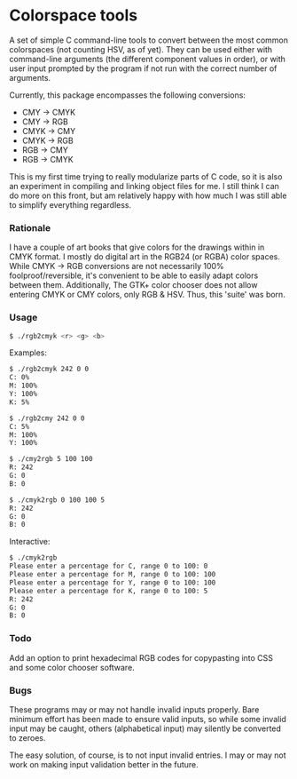 # Colorspace tools
A set of simple C command-line tools to convert between the most common
colorspaces (not counting HSV, as of yet). They can be used either with
command-line arguments (the different component values in order), or
with user input prompted by the program if not run with the correct
number of arguments.

Currently, this package encompasses the following conversions:
* CMY → CMYK
* CMY → RGB
* CMYK → CMY
* CMYK → RGB
* RGB → CMY
* RGB → CMYK

This is my first time trying to really modularize parts of C code, so it is
also an experiment in compiling and linking object files for me. I still think
I can do more on this front, but am relatively happy with how much I was still
able to simplify everything regardless.

### Rationale
I have a couple of art books that give colors for the drawings within in CMYK
format. I mostly do digital art in the RGB24 (or RGBA) color spaces. While
CMYK -> RGB conversions are not necessarily 100% foolproof/reversible, it's
convenient to be able to easily adapt colors between them. Additionally, The
GTK+ color chooser does not allow entering CMYK or CMY colors, only RGB & HSV.
Thus, this 'suite' was born.

### Usage
```bash
$ ./rgb2cmyk <r> <g> <b>
```
Examples:
```bash
$ ./rgb2cmyk 242 0 0
C: 0%
M: 100%
Y: 100%
K: 5%
```
```bash
$ ./rgb2cmy 242 0 0
C: 5%
M: 100%
Y: 100%
```
```bash
$ ./cmy2rgb 5 100 100
R: 242
G: 0
B: 0
```
```bash
$ ./cmyk2rgb 0 100 100 5
R: 242
G: 0
B: 0
```
Interactive:
```bash
$ ./cmyk2rgb
Please enter a percentage for C, range 0 to 100: 0
Please enter a percentage for M, range 0 to 100: 100
Please enter a percentage for Y, range 0 to 100: 100
Please enter a percentage for K, range 0 to 100: 5
R: 242
G: 0
B: 0
```
### Todo
Add an option to print hexadecimal RGB codes for copypasting into CSS and some
color chooser software.

### Bugs
These programs may or may not handle invalid inputs properly. Bare minimum
effort has been made to ensure valid inputs, so while some invalid input may
be caught, others (alphabetical input) may silently be converted to zeroes.

The easy solution, of course, is to not input invalid entries. I may or
may not work on making input validation better in the future.


